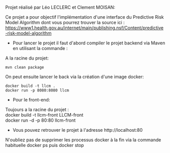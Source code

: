 Projet réalisé par Léo LECLERC et Clement MOISAN:

Ce projet a pour objectif l'implémentation d'une interface du Predictive Risk Model Algorithm dont vous pourrez trouver la source ici :
https://www1.health.gov.au/internet/main/publishing.nsf/Content/predictive-risk-model-algorithm


* Pour lancer le projet il faut d'abord compiler le projet backend via Maven en utilisant la commande :

A la racine du projet:

    mvn clean package

 On peut ensuite lancer le back via la création d'une image docker:

    docker build -t llcm .
    docker run -p 8080:8080 llcm


* Pour le front-end:

Toujours a la racine du projet :  
    docker build -t llcm-front LLCM-front  
    docker run -d -p 80:80 llcm-front

* Vous pouvez retrouver le projet à l'adresse http://localhost:80

N'oubliez pas de supprimer les processus docker à la fin via la commande habituelle docker ps puis docker stop



